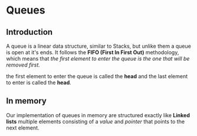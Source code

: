 # Queues 

## Introduction 

A queue is a linear data structure, similar to Stacks, but unlike them a queue is open at it's ends. It follows the **FIFO (First In First Out)** methodology, which means that *the first element to enter the queue is the one that will be removed first.* 

the first element to enter the queue is called the **head** and the last element to enter is called the **head**.

## In memory

Our implementation of queues in memory are structured exactly like **Linked lists** multiple elements consisting of a *value* and *pointer* that points to the next element. 





